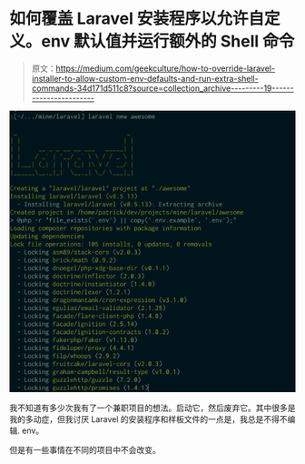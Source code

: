 # 如何覆盖 Laravel 安装程序以允许自定义。env 默认值并运行额外的 Shell 命令

> 原文：<https://medium.com/geekculture/how-to-override-laravel-installer-to-allow-custom-env-defaults-and-run-extra-shell-commands-34d171d511c8?source=collection_archive---------19----------------------->

![](img/a25725982c34feb5d968371ca918a16b.png)

我不知道有多少次我有了一个兼职项目的想法。启动它，然后废弃它。其中很多是我的多动症，但我讨厌 Laravel 的安装程序和样板文件的一点是，我总是不得不编辑. env。

但是有一些事情在不同的项目中不会改变。
